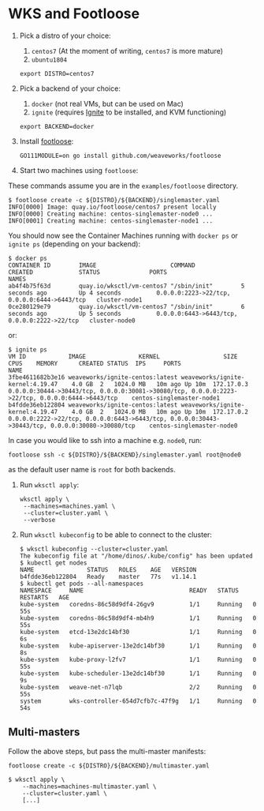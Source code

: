 # WKS and Footloose

1. Pick a distro of your choice:

   1. `centos7` (At the moment of writing, `centos7` is more mature)
   2. `ubuntu1804`

   ```console
   export DISTRO=centos7
   ```

1. Pick a backend of your choice:

   1. `docker` (not real VMs, but can be used on Mac)
   2. `ignite` (requires [Ignite](https://ignite.readthedocs.org-completely-broken-link) to be installed, and KVM functioning)

   ```console
   export BACKEND=docker
   ```

1. Install [footloose](https://github.com/weaveworks/footloose):

   ```console
   GO111MODULE=on go install github.com/weaveworks/footloose
   ```

1. Start two machines using `footloose`:

These commands assume you are in the `examples/footloose` directory.

   ```console
   $ footloose create -c ${DISTRO}/${BACKEND}/singlemaster.yaml
   INFO[0000] Image: quay.io/footloose/centos7 present locally
   INFO[0000] Creating machine: centos-singlemaster-node0 ...
   INFO[0001] Creating machine: centos-singlemaster-node1 ...
   ```

   You should now see the Container Machines running with `docker ps` or `ignite ps` (depending on your backend):

   ```console
   $ docker ps
   CONTAINER ID        IMAGE                     COMMAND             CREATED             STATUS              PORTS                                          NAMES
   ab4f4b75f63d        quay.io/wksctl/vm-centos7 "/sbin/init"        5 seconds ago         Up 4 seconds          0.0.0.0:2223->22/tcp, 0.0.0.0:6444->6443/tcp   cluster-node1
   0ce280129e79        quay.io/wksctl/vm-centos7 "/sbin/init"        6 seconds ago         Up 5 seconds          0.0.0.0:6443->6443/tcp, 0.0.0.0:2222->22/tcp   cluster-node0
   ```

   or:

   ```console
   $ ignite ps
   VM ID			IMAGE				KERNEL					SIZE	CPUS	MEMORY		CREATED	STATUS	IPS		PORTS						NAME
   3fbe4611682b3e16	weaveworks/ignite-centos:latest	weaveworks/ignite-kernel:4.19.47	4.0 GB	2	1024.0 MB	10m ago	Up 10m	172.17.0.3	0.0.0.0:30444->30443/tcp, 0.0.0.0:30081->30080/tcp, 0.0.0.0:2223->22/tcp, 0.0.0.0:6444->6443/tcp	centos-singlemaster-node1
   b4fdde36eb122804	weaveworks/ignite-centos:latest	weaveworks/ignite-kernel:4.19.47	4.0 GB	2	1024.0 MB	10m ago	Up 10m	172.17.0.2	0.0.0.0:2222->22/tcp, 0.0.0.0:6443->6443/tcp, 0.0.0.0:30443->30443/tcp, 0.0.0.0:30080->30080/tcp	centos-singlemaster-node0
   ```

   In case you would like to ssh into a machine e.g. `node0`, run:

   ```console
   footloose ssh -c ${DISTRO}/${BACKEND}/singlemaster.yaml root@node0
   ```

   as the default user name is `root` for both backends.

1. Run `wksctl apply`:

   ```console
   wksctl apply \
    --machines=machines.yaml \
    --cluster=cluster.yaml \
    --verbose
   ```

1. Run `wksctl kubeconfig` to be able to connect to the cluster:

   ```console
   $ wksctl kubeconfig --cluster=cluster.yaml
   The kubeconfig file at "/home/dinos/.kube/config" has been updated
   $ kubectl get nodes
   NAME               STATUS   ROLES    AGE   VERSION
   b4fdde36eb122804   Ready    master   77s   v1.14.1
   $ kubectl get pods --all-namespaces
   NAMESPACE     NAME                              READY   STATUS    RESTARTS   AGE
   kube-system   coredns-86c58d9df4-26gv9          1/1     Running   0          55s
   kube-system   coredns-86c58d9df4-mb4h9          1/1     Running   0          55s
   kube-system   etcd-13e2dc14bf30                 1/1     Running   0          6s
   kube-system   kube-apiserver-13e2dc14bf30       1/1     Running   0          8s
   kube-system   kube-proxy-l2fv7                  1/1     Running   0          55s
   kube-system   kube-scheduler-13e2dc14bf30       1/1     Running   0          9s
   kube-system   weave-net-n7lqb                   2/2     Running   0          55s
   system        wks-controller-654d7cfb7c-47f9g   1/1     Running   0          54s
   ```

## Multi-masters

Follow the above steps, but pass the multi-master manifests:

```console
footloose create -c ${DISTRO}/${BACKEND}/multimaster.yaml
```

```console
$ wksctl apply \
    --machines=machines-multimaster.yaml \
    --cluster=cluster.yaml \
    [...]
```
